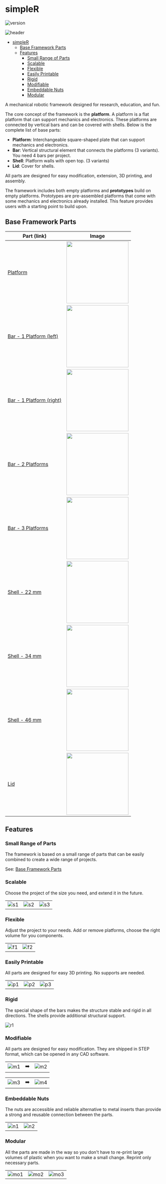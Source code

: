 # simpleR

![version](https://img.shields.io/badge/version-1.1-green)

![header](docs/README/header.png)

- [simpleR](#simpler)
    - [Base Framework Parts](#base-framework-parts)
    - [Features](#features)
        - [Small Range of Parts](#small-range-of-parts)
        - [Scalable](#scalable)
        - [Flexible](#flexible)
        - [Easily Printable](#easily-printable)
        - [Rigid](#rigid)
        - [Modifiable](#modifiable)
        - [Embeddable Nuts](#embeddable-nuts)
        - [Modular](#modular)


A mechanical robotic framework designed for research, education, and fun.

The core concept of the framework is the **platform**. A platform is a flat platform that can support mechanics and electronics. These platforms are connected by vertical bars and can be covered with shells. Below is the complete list of base parts:

- **Platform**: Interchangeable square-shaped plate that can support mechanics and electronics.
- **Bar**: Vertical structural element that connects the platforms (3 variants). You need 4 bars per project.
- **Shell**: Platform walls with open top. (3 variants)
- **Lid**: Cover for shells.

All parts are designed for easy modification, extension, 3D printing, and assembly.

The framework includes both empty platforms and **prototypes** build on empty platforms. Prototypes are pre-assembled platforms that come with some mechanics and electronics already installed. This feature provides users with a starting point to build upon.


## Base Framework Parts

| Part (link)  | Image |
| --- | --- |
| [Platform](framework-base\platform.step)| <img src="docs\README\platform.png" width="200"> |
| [Bar - 1 Platform (left)](framework-base\bar-1p_left.step) | <img src="docs\README\bar-1p_left.png" width="200"> |
| [Bar - 1 Platform (right)](framework-base\bar-1p_right.step) | <img src="docs\README\bar-1p_right.png" width="200"> |
| [Bar - 2 Platforms](framework-base\bar-2p.step) | <img src="docs\README\bar-2p.png" width="200"> |
| [Bar - 3 Platforms](framework-base\bar-3p.step) | <img src="docs\README\bar-3p.png" width="200"> |
| [Shell - 22 mm](framework-base\shell-22.step) | <img src="docs\README\shell-22.png" width="200"> |
| [Shell - 34 mm](framework-base\shell-34.step) | <img src="docs\README\shell-34.png" width="200"> |
| [Shell - 46 mm](framework-base\shell-46.step) | <img src="docs\README\shell-46.png" width="200"> |
| [Lid](framework-base\lid.step) | <img src="docs\README\lid.png" width="200"> |

## Features

### Small Range of Parts

The framework is based on a small range of parts that can be easily combined to create a wide range of projects.

See: [Base Framework Parts](#base-framework-parts)

### Scalable

Choose the project of the size you need, and extend it in the future.

| | | |
| --- | --- | --- |
| ![s1](docs/README/features/scalable-1.png) | ![s2](docs/README/features/scalable-2.png) | ![s3](docs/README/features/scalable-3.png) |


### Flexible

Adjust the project to your needs. Add or remove platforms, choose the right volume for you components.

| | |
| --- | --- | 
| ![f1](docs/README/features/flexible-1.png) | ![f2](docs/README/features/flexible-2.png) |

### Easily Printable

All parts are designed for easy 3D printing. No supports are needed.

| | | |
| --- | --- | --- |
| ![p1](docs/README/features/printable-1.png) | ![p2](docs/README/features/printable-2.png) | ![p3](docs/README/features/printable-3.png) |


### Rigid

The special shape of the bars makes the structure stable and rigid in all directions. The shells provide additional structural support.

![r1](docs/README/features/rigid.png)

### Modifiable

All parts are designed for easy modification. They are shipped in STEP format, which can be opened in any CAD software.

| | | |
| --- | --- | --- |
| ![m1](docs/README/features/modifiable-1.png) | ➡️ | ![m2](docs/README/features/modifiable-2.png) |


||| |
|---|---| --- |
| ![m3](docs/README/features/modifiable-3.png) | ➡️ | ![m4](docs/README/features/modifiable-4.png) |

### Embeddable Nuts

The nuts are accessible and reliable alternative to metal inserts than provide a strong and reusable connection between the parts.

|||
|---|---|
| ![n1](docs/README/features/nuts-1.jpg) | ![n2](docs/README/features/nuts-2.jpg) |

### Modular

All the parts are made in the way so you don't have to re-print large volumes of plastic when you want to make a small change. Reprint only necessary parts.

| | | |
| --- | --- | --- |
| ![mo1](docs/README/features/modular-0.jpg) | ![mo2](docs/README/features/modular-1.jpg) | ![mo3](docs/README/features/modular-2.jpg) |
